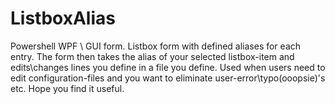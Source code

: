 # ListboxAlias
Powershell WPF \ GUI form. Listbox form with defined aliases for each entry. The form then takes the alias of your selected listbox-item and edits\changes lines you define in a file you define. Used when users need to edit configuration-files and you want to eliminate user-error\typo(ooopsie)'s etc. Hope you find it useful.
